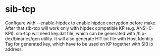 sib-tcp
=======
Configure with --enable-hipdex to enable hipdex encryption before make.
After that sib-tcp will work only with hipdex compatible KP (e.g. ANSI-C-KPI).
sib-tcp will need key.dat file, which can be generated with /hip-dex/binaries/gen utility. It will also generate HIT.txt file with Host Identity Tag for generated key, which have to be used on KP together with SIB ip address.